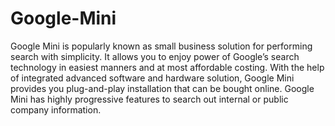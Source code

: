 Google-Mini
===========

Google Mini is popularly known as small business solution for performing search with simplicity. It allows you to enjoy power of Google’s search technology in easiest manners and at most affordable costing. With the help of integrated advanced software and hardware solution, Google Mini provides you plug-and-play installation that can be bought online. Google Mini has highly progressive features to search out internal or public company information. 